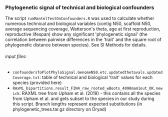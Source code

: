 ### Phylogenetic signal of technical and biological confounders

The script `runMantelTestOnConfounders.R` was used to calculate whether numerous technical and biological variables (contig N50, scaffold N50, average sequencing coverage, Watterson's theta, age at first reproduction, reproductive lifespan) show any significant 'phylogenetic signal' (the correlation between pairwise differences in the 'trait' and the square root of phylogenetic distance between species). See SI Methods for details.

###### input files:
* `confoundersToPlotPhyloSignal.GenomeN50.etc.updatedthetavals.updatedCoverage.txt`: table of technical and biological 'trait' values for each species (provided here)
* `RAxML_bipartitions.result_FIN4_raw_rooted_wBoots_4098mam1out_OK.newick`: RAXML tree from Upham et al. (2019) - this contains all the species from Upham et al. and gets subset to the species in our study during this script. Branch lengths represent expected substitutions (in phylogenetic_trees.tar.gz directory on Dryad)
